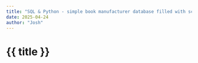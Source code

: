 ```yaml
---
title: "SQL & Python - simple book manufacturer database filled with scraped data"
date: 2025-04-24
author: "Josh"
---
```


<h1> {{ title }} </h1>